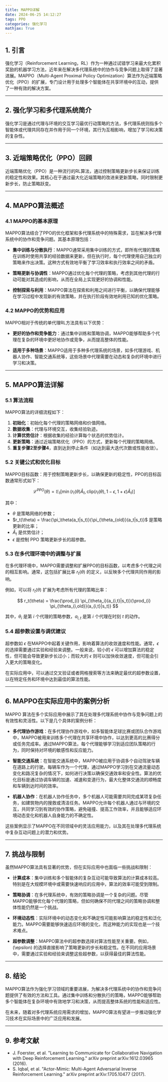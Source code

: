 ```yaml
---
title: MAPPO详解
date: 2024-06-25 14:12:27
tags: PPO
categories: 强化学习
mathjax: True
---
```



## 1. 引言

强化学习（Reinforcement Learning，RL）作为一种通过试错学习来最大化累积奖励的机器学习方法，近年来在解决多代理系统中的协作与竞争问题上取得了显著进展。MAPPO（Multi-Agent Proximal Policy Optimization）算法作为近端策略优化（PPO）的扩展，专门设计用于处理多个智能体在共享环境中的互动，提供了一种有效的解决方案。

---

## 2. 强化学习和多代理系统简介

强化学习是通过代理与环境的交互学习最优行动策略的方法，多代理系统则指多个智能体或代理共同存在并作用于同一个环境，其行为互相影响，增加了学习和决策的复杂性。

---

## 3. 近端策略优化（PPO）回顾

近端策略优化（PPO）是一种流行的RL算法，通过控制策略更新步长来保证训练的稳定性和效果。其核心在于通过最大化近端策略的改进来更新策略，同时限制更新步长，防止策略跃变。

---

## 4. MAPPO算法概述

### 4.1 MAPPO的基本原理

MAPPO算法结合了PPO的优化框架和多代理系统中的特殊需求，旨在解决多代理系统中的协作和竞争问题。其基本原理包括：

- **集中训练与分散执行**：MAPPO通常采用集中训练的方式，即所有代理的策略在训练时使用共享的经验数据来更新，但在执行时，每个代理使用自己独立的策略来作出决策。这种方式有效地平衡了学习效率和执行效率之间的矛盾。

- **策略更新与协调性**：MAPPO通过优化每个代理的策略，考虑到其他代理的行动可能对其造成的影响，从而在全局上实现更好的协调和性能。

- **控制探索与利用**：MAPPO算法在探索和利用之间进行平衡，以确保代理能够在学习过程中发现新的有效策略，并在执行阶段有效地利用已知的优化策略。

### 4.2 MAPPO的优势和应用

MAPPO相对于传统的单代理RL方法具有以下优势：

- **更好的协作和竞争能力**：通过集中训练和策略协调，MAPPO能够帮助多个代理在复杂的环境中更好地协作或竞争，从而提高整体的性能。

- **适用于多种场景**：MAPPO适用于多种多代理系统的场景，如多代理游戏、机器人协作、智能交通系统等，这些场景中代理需要在动态和复杂的环境中进行学习和决策。

---

## 5. MAPPO算法详解

### 5.1 算法流程

MAPPO算法的详细流程如下：

1. **初始化**：初始化每个代理的策略网络和价值网络。
2. **数据收集**：代理与环境交互，收集经验轨迹。
3. **计算优势估计**：根据收集的经验计算每个状态的优势估计。
4. **更新策略**：通过近端策略优化（PPO）的方式，更新每个代理的策略网络。
5. **重复步骤2至步骤4**，直到达到停止条件（如达到最大迭代次数或性能收敛）。

### 5.2 关键公式和优化目标

MAPPO目标函数：用于控制策略更新步长，以确保更新的稳定性，PPO的目标函数通常形式如下：

$$
\mathcal{L}^{PPO}(\theta) = \mathbb{E}_t \left[ \min(r_t(\theta) \hat{A}_t, \text{clip}(r_t(\theta), 1-\epsilon, 1+\epsilon) \hat{A}_t) \right]
$$

其中：
- $\theta$ 是策略网络的参数；
- $r_t(\theta) = \frac{\pi_\theta(a_t|s_t)}{\pi_{\theta_{old}}(a_t|s_t)}$ 是策略更新的比率；
- $\hat{A}_t$ 是优势估计；
- $\epsilon$ 是控制 PPO 策略更新步长的超参数。

### 5.3 在多代理环境中的调整与扩展

在多代理环境中，MAPPO需要调整和扩展PPO的目标函数，以考虑多个代理之间的相互影响。通常，这包括扩展比率 $r_t(\theta)$ 的定义，以反映多个代理共同作用的影响。

例如，可以将 $r_t(\theta)$ 扩展为考虑所有代理的策略比率：

$$ r_t(\theta) = \frac{\prod_{i} \pi_{\theta_i}(a_{i,t}|s_t)}{\prod_{i} \pi_{\theta_{i,old}}(a_{i,t}|s_t)} $$

其中，$\theta_i$ 是第 $i$ 个代理的策略参数，$a_{i,t}$ 是第 $i$ 个代理在时刻 $t$ 的动作。

### 5.4 超参数设置与调优建议

超参数如 $\epsilon$ 在MAPPO中起着关键作用，影响着算法的收敛速度和性能。通常，$\epsilon$ 的选择需要通过实验和经验来调整。一般来说，较小的 $\epsilon$ 可以增加算法的稳定性，但可能会导致更新步长过小；而较大的 $\epsilon$ 则可以加快收敛速度，但可能会引入更大的策略变化。

在实际应用中，可以通过交叉验证或者网格搜索等方法来确定最优的超参数设置，以在特定任务和环境中达到最佳的算法性能。

---

## 6. MAPPO在实际应用中的案例分析

MAPPO 算法在多个实际应用中展示了其在处理多代理系统中协作与竞争问题上的有效性和灵活性。以下是几个具体的案例分析：

- **多代理协作游戏**：在多代理协作游戏中，如多智能体足球比赛或团队合作游戏中，MAPPO被用来训练多个代理在共享环境中协作，以达到更高的比赛得分或任务完成率。通过MAPPO算法，每个代理能够学习到适应团队策略的行为，同时保持对环境的敏感性和反应能力。

- **智能交通系统**：在智能交通系统中，MAPPO被应用于协调多个自动驾驶车辆在道路上的行驶。每辆车作为一个代理，通过MAPPO学习到在交通流量动态变化和路况复杂的情况下，如何进行决策以确保交通效率和安全性。算法的优化目标是通过协调车辆的加速、减速和变道行为，最大化整体交通流的顺畅度和车辆到达时间的效率。

- **机器人协作**：在机器人协作任务中，多个机器人可能需要共同完成某项复杂任务，如建筑物内的搜救或清洁任务。MAPPO允许每个机器人通过与环境的交互，共同学习到有效的协作策略，避免碰撞、提高工作效率，并且能够适应环境动态变化和机器人自身能力的不确定性。

这些案例显示了MAPPO在不同领域中的灵活应用能力，以及其在处理多代理系统中复杂互动问题上的潜力和优势。

---

## 7. 挑战与限制

虽然MAPPO算法具有显著的优势，但在实际应用中也面临一些挑战和限制：

- **计算成本**：集中训练和多个智能体的复杂互动可能导致算法的计算成本较高。特别是在大规模环境中或需要快速响应的应用中，算法的效率可能受到限制。

- **策略协调**：在多代理系统中，有效的策略协调是一个复杂的问题。尽管MAPPO能够优化每个代理的策略，但如何确保不同代理之间的策略协调和整体性能仍然是一个挑战。

- **环境动态性**：实际环境中的动态变化和不确定性可能影响算法的稳定性和泛化能力。MAPPO需要能够快速适应环境的变化，而这种能力的实现也是一个技术难点。

- **超参数调整**：MAPPO算法中的超参数选择对算法性能至关重要。例如，\(\epsilon\) 的选择直接影响了策略更新的步长和稳定性。在不同的应用场景中，需要通过实验和经验来调整这些超参数，以获得最佳的算法性能。

---

## 8. 结论

MAPPO算法作为强化学习领域的重要进展，为解决多代理系统中的协作和竞争问题提供了有效的方法和工具。通过集中训练和分散执行的策略，MAPPO能够帮助多个智能体在复杂环境中有效地学习和决策，从而提高整体系统的性能和适应性。

在未来，随着对多代理系统应用需求的增加，MAPPO算法有望进一步推动强化学习技术在实际场景中的广泛应用和发展。

---

## 9. 参考文献

- J. Foerster, et al. "Learning to Communicate for Collaborative Navigation with Deep Reinforcement Learning." arXiv preprint arXiv:1612.03965 (2016).
- S. Iqbal, et al. "Actor-Mimic: Multi-Agent Adversarial Inverse Reinforcement Learning." arXiv preprint arXiv:1705.10477 (2017).